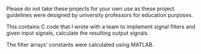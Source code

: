 Please do not take these projects for your own use as these project guidelines were designed by university professors for education purposes.

This contains C code that I wrote with a team to implement signal filters and given input signals, calculate the resulting output signals.

The filter arrays' constants were calculated using MATLAB.
